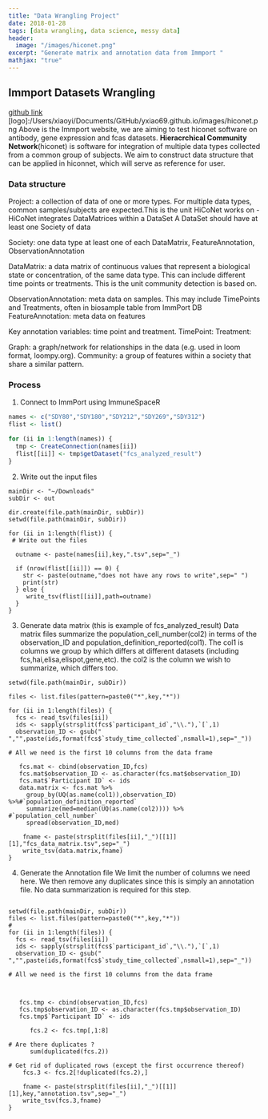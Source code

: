 ```yaml
---
title: "Data Wrangling Project"
date: 2018-01-28
tags: [data wrangling, data science, messy data]
header:
  image: "/images/hiconet.png"
excerpt: "Generate matrix and annotation data from Immport "
mathjax: "true"
---
```


## Immport Datasets Wrangling
[github link](https://github.com/yxiao69/immport/wiki)
[logo]:/Users/xiaoyi/Documents/GitHub/yxiao69.github.io/images/hiconet.png
Above is the Immport website, we are aiming to test hiconet software on antibody, gene expression and fcas datasets.
**Hieracrchical Community Network**(hiconet) is software for integration of multiple data types collected from a common group of subjects. We aim to construct data structure that can be applied in hiconnet, which will serve as reference for user.

### Data structure
Project: a collection of data of one or more types. For multiple data types, common samples/subjects are expected.This is the unit HiCoNet works on -HiCoNet integrates DataMatrices within a DataSet
A DataSet should have at least one Society of data


Society: one data type
at least one of each DataMatrix, FeatureAnnotation, ObservationAnnotation

DataMatrix: a data matrix of continuous values that represent a biological state or concentration, of the same data type.
    This can include different time points or treatments.
    This is the unit community detection is based on.

ObservationAnnotation: meta data on samples. This may include TimePoints and Treatments, often in biosample table from ImmPort DB
FeatureAnnotation: meta data on features

Key annotation variables: time point and treatment.
TimePoint:
Treatment:

Graph: a graph/network for relationships in the data (e.g. used in loom format, loompy.org).
Community: a group of features within a society that share a similar pattern.

### Process
1. Connect to ImmPort using ImmuneSpaceR
```r
names <- c("SDY80","SDY180","SDY212","SDY269","SDY312")
flist <- list()

for (ii in 1:length(names)) {
  tmp <- CreateConnection(names[ii])
  flist[[ii]] <- tmp$getDataset("fcs_analyzed_result")
}
```
2. Write out the input files
```{r}
mainDir <- "~/Downloads"
subDir <- out

dir.create(file.path(mainDir, subDir))
setwd(file.path(mainDir, subDir))

for (ii in 1:length(flist)) {
 # Write out the files

  outname <- paste(names[ii],key,".tsv",sep="_")

  if (nrow(flist[[ii]]) == 0) {
    str <- paste(outname,"does not have any rows to write",sep=" ")
    print(str)
  } else {
     write_tsv(flist[[ii]],path=outname)
  }
}
```
3. Generate data matrix (this is example of fcs_analyzed_result)
Data matrix files  summarize the population_cell_number(col2) in terms of the observation_ID and population_definition_reported(col1).
The col1 is columns we group by which differs at different datasets (including fcs,hai,elisa,elispot,gene,etc). the col2 is the column we wish to summarize, which differs too.

```{r}
setwd(file.path(mainDir, subDir))

files <- list.files(pattern=paste0("*",key,"*"))

for (ii in 1:length(files)) {
  fcs <- read_tsv(files[ii])
  ids <- sapply(strsplit(fcs$`participant_id`,"\\."),`[`,1)
  observation_ID <- gsub(" ","",paste(ids,format(fcs$`study_time_collected`,nsmall=1),sep="_"))

# All we need is the first 10 columns from the data frame

   fcs.mat <- cbind(observation_ID,fcs)
   fcs.mat$observation_ID <- as.character(fcs.mat$observation_ID)
   fcs.mat$`Participant ID` <- ids
   data.matrix <- fcs.mat %>%
     group_by(UQ(as.name(col1)),observation_ID) %>%#`population_definition_reported`
     summarize(med=median(UQ(as.name(col2)))) %>% #`population_cell_number`
     spread(observation_ID,med)

    fname <- paste(strsplit(files[ii],"_")[[1]][1],"fcs_data_matrix.tsv",sep="_")
    write_tsv(data.matrix,fname)
}
```

4. Generate the Annotation file
We limit the number of columns we need here. We then remove any duplicates since this is simply an annotation file. No data summarization is required for this step.

```{r}

setwd(file.path(mainDir, subDir))
files <- list.files(pattern=paste0("*",key,"*"))
#
for (ii in 1:length(files)) {
  fcs <- read_tsv(files[ii])
  ids <- sapply(strsplit(fcs$`participant_id`,"\\."),`[`,1)
  observation_ID <- gsub(" ","",paste(ids,format(fcs$`study_time_collected`,nsmall=1),sep="_"))

# All we need is the first 10 columns from the data frame



   fcs.tmp <- cbind(observation_ID,fcs)
   fcs.tmp$observation_ID <- as.character(fcs.tmp$observation_ID)
   fcs.tmp$`Participant ID` <- ids

      fcs.2 <- fcs.tmp[,1:8]

# Are there duplicates ?
      sum(duplicated(fcs.2))

# Get rid of duplicated rows (except the first occurrence thereof)
    fcs.3 <- fcs.2[!duplicated(fcs.2),]

    fname <- paste(strsplit(files[ii],"_")[[1]][1],key,"annotation.tsv",sep="_")
    write_tsv(fcs.3,fname)
}
```
